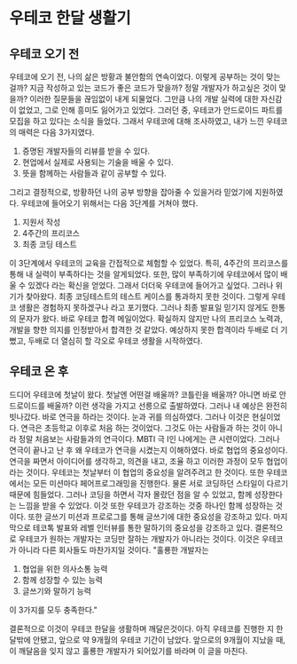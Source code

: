 # 우테코 한달 생활기 

## 우테코 오기 전

우테코에 오기 전, 나의 삶은 방황과 불안함의 연속이었다.
이렇게 공부하는 것이 맞는 걸까?
지금 작성하고 있는 코드가 좋은 코드가 맞을까?
정말 개발자가 하고싶은 것이 맞을까?
이러한 질문들을 끊임없이 내게 되물었다.
그만큼 나의 개발 실력에 대한 자신감이 없었고, 그로 인해 흥미도 잃어가고 있었다. 
그러던 중, 우테코가 안드로이드 파트를 모집을 하고 있다는 소식을 들었다. 
그래서 우테코에 대해 조사하였고, 내가 느낀 우테코의 매력은 다음 3가지였다.

1. 증명된 개발자들의 리뷰를 받을 수 있다.  
2. 현업에서 실제로 사용되는 기술을 배울 수 있다.
3. 뜻을 함께하는 사람들과 같이 공부할 수 있다.

그리고 결정적으로, 방황하던 나의 공부 방향을 잡아줄 수 있을거라 믿었기에 지원하였다.
우테코에 들어오기 위해서는 다음 3단계를 거쳐야 했다. 

1. 지원서 작성
2. 4주간의 프리코스
3. 최종 코딩 테스트

이 3단계에서 우테코의 교육을 간접적으로 체험할 수 있었다. 특히, 4주간의 프리코스를 통해 내 실력이 부족하다는 것을 알게되었다. 또한, 많이 부족하기에 
우테코에서 많이 배울 수 있겠다 라는 확신을 얻었다. 그래서 더더욱 우테코에 들어가고 싶었다. 그러나 위기가 찾아왔다. 최종 코딩테스트의 테스트 케이스를 
통과하지 못한 것이다. 그렇게 우테코 생활은 경험하지 못하겠구나 라고 포기했다. 그러나 최종 발표일 믿기지 않게도 한통의 문자가 왔다. 바로 우테코 합격 메일이었다.
확실하지 않지만 나의 프리코스 노력과, 개발을 향한 의지를 인정받아서 합격한 것 같았다. 예상하지 못한 합격이라 두배로 더 기뻤고, 두배로 더 열심히 할 각오로 
우테코 생활을 시작하였다.

## 우테코 온 후

드디어 우테코에 첫날이 왔다. 첫날엔 어떤걸 배울까? 코틀린을 배울까? 아니면 바로 안드로이드를 배울까? 이런 생각을 가지고 선릉으로 출발하였다.
그러나 내 예상은 완전히 빗나갔다. 바로 연극을 하라는 것이다. 눈과 귀를 의심하였다. 그러나 이것은 현실이었다. 연극은 초등학교 이후로 처음 하는 것이었다.
그것도 아는 사람들과 하는 것이 아니라 정말 처음보는 사람들과의 연극이다. MBTI 극 I인 나에게는 큰 시련이었다. 그러나 연극이 끝나고 난 후 왜 우테코가
연극을 시켰는지 이해하였다. 바로 협업의 중요성이다. 연극을 짜면서 아이디어를 생각하고, 의견을 내고, 조율 하고 이러한 과정이 모두 협업이라는 것이다. 
우테코는 첫날부터 이 협업의 중요성을 알려주려고 한 것이다. 또한 우테코에서는 모든 미션마다 페어프로그래밍을 진행한다. 물론 서로 코딩하던 스타일이 다르기 때문에 힘들었다.
그러나 코딩을 하면서 각자 몰랐던 점을 알 수 있었고, 함께 성장한다는 느낌을 받을 수 있었다. 이것 또한 우테코가 강조하는 것중 하나인 함께 성장하는 것이다. 또한
글쓰기 미션과 프로로그를 통해 글쓰기에 대한 중요성을 강조하고 있다. 마지막으로 테코톡 발표와 레벨 인터뷰를 통한 말하기의 중요성을 강조하고 있다. 
결론적으로 우테코가 원하는 개발자는 코딩만 잘하는 개발자가 아니라는 것이다. 이것은 우테코가 아니라 다른 회사들도 마찬가지일 것이다. 
"훌룡한 개발자는

1. 협업을 위한 의사소통 능력
2. 함께 성장할 수 있는 능력
3. 글쓰기와 말하기 능력

이 3가지를 모두 충족한다." 

결론적으로 이것이 우테코 한달을 생활하며 깨달은것이다. 아직 우테코를 진행한 지 한달밖에 안됐고, 앞으로 약 9개월의 우테코 기간이 남았다. 앞으로의 9개월이 지났을 때, 이 깨달음을 잊지 않고 훌룡한 
개발자가 되어있기를 바라며 이 글을 마친다.



